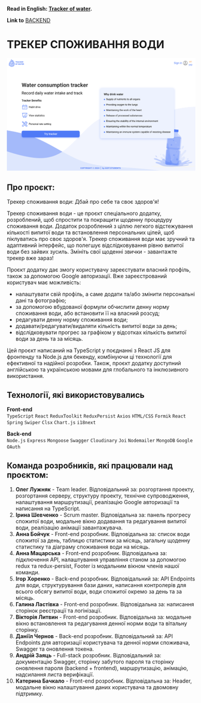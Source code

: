 **Read in English: [Tracker of water](README.en.md).**<br />

**Link to** [BACKEND](https://github.com/luzhnyak/aqua-backend)

# ТРЕКЕР СПОЖИВАННЯ ВОДИ

![Main page screenshot](./src/images/Main_page.png)

## Про проєкт:

Трекер споживання води: Дбай про себе та своє здоров'я!

Трекер споживання води - це проєкт спеціального додатку, розроблений, щоб спростити та покращити щоденну процедуру споживання води. Додаток розроблений з ціллю легкого відстежування кількості випитої води та встановлення персональних цілей, щоб піклуватись про своє здоров'я. Трекер споживання води має зручний та адаптивний інтерфейс, що полегшує відслідковування рівню випитої води без зайвих зусиль.
Змініть свої щоденні звички - завантажте трекер вже зараз!

Проєкт додатку дає змогу користувачу зареєстувати власний профіль, також за допомогою Google авторизації.
Вже зареєстрований користувач має можливість:

- налаштувати свій профіль, а саме додати та/або змінити персональні дані та фотографію;
- за допомогою вбудованої формули обчислити денну норму споживання води, або встановити її на власний розсуд;
- редагувати денну норму споживання води;
- додавати/редагувати/видаляти кількість випитої води за день;
- відслідковувати прогрес за графіком у відсотках кількість випитої води за день та за місяць.

Цей проєкт написаний на TypeScript у поєднанні з React JS для фронтенду та Node.js для бекенду, комбінуючи ці технології для ефективної та надійної розробки. Також, проєкт додатку доступний англійською та українською мовами для глобального та інклюзивного використання.

## Технології, які використовувались

**Front-end**<br />
`TypeScript` `React` `ReduxToolkit` `ReduxPersist` `Axios` `HTML/CSS` `Formik`
`React Spring` `Swiper` `Clsx` `Chart.js` `i18next`

**Back-end**<br />
`Node.js` `Express` `Mongoose` `Swagger` `Cloudinary` `Joi` `Nodemailer` `MongoDB` `Google OAuth`

## Команда розробників, які працювали над проєктом:

1. **Олег Лужняк** - Team leader. Відповідальний за: розгортання проекту, розгортання серверу, структуру проекту, технічне супроводження, налаштування маршрутизації, реалізацію Google авторизації та написання на TypeScript.
2. **Ірина Шевченко** - Scrum master. Відповідальна за: панель прогресу спожитої води, модальне вікно додавання та редагування випитої води, реалізацію анімації завантажувача.
3. **Анна Бойчук** - Front-end розробник. Відповідальна за: список води спожитої за день, таблицю статистики за місяць, загальну щоденну статистику та діаграму споживання води на місяць.
4. **Анна Мацарська** - Front-end розробник. Відповідальна за: підключення API, налаштування управління станом за допомогою redux та redux-persist, Footer із модальним вікном членів нашої команди.
5. **Ігор Хоренко** - Back-end розробник. Відповідальний за: API Endpoints для води, структурування бази даних, написання контролерів для всього обсягу випитої води, води спожитої окремо за день та за місяць.
6. **Галина Ластівка** - Front-end розробник. Відповідальна за: написання сторінок реєстрації та логінізації.
7. **Вікторія Литвин** - Front-end розробник. Відповідальна за: модальне вікно встановлення та редагування денної норми води та вітальну сторінку.
8. **Даніїл Чернов** - Back-end розробник. Відповідальний за: API Endpoints для авторизації користувача та денної норми споживача, Swagger та оновлення токена.
9. **Андрій Заяць** - Full-stack розробник. Відповідальний за: документацію Swagger, сторінку забутого пароля та сторінку оновлення пароля (backend + frontend), маршрутизацію, анімацію, надсилання листа верифікації.
10. **Катерина Бачкало** - Front-end розробник. Відповідальна за: Header, модальне вікно налаштування даних користувача та двомовну підтримку.
